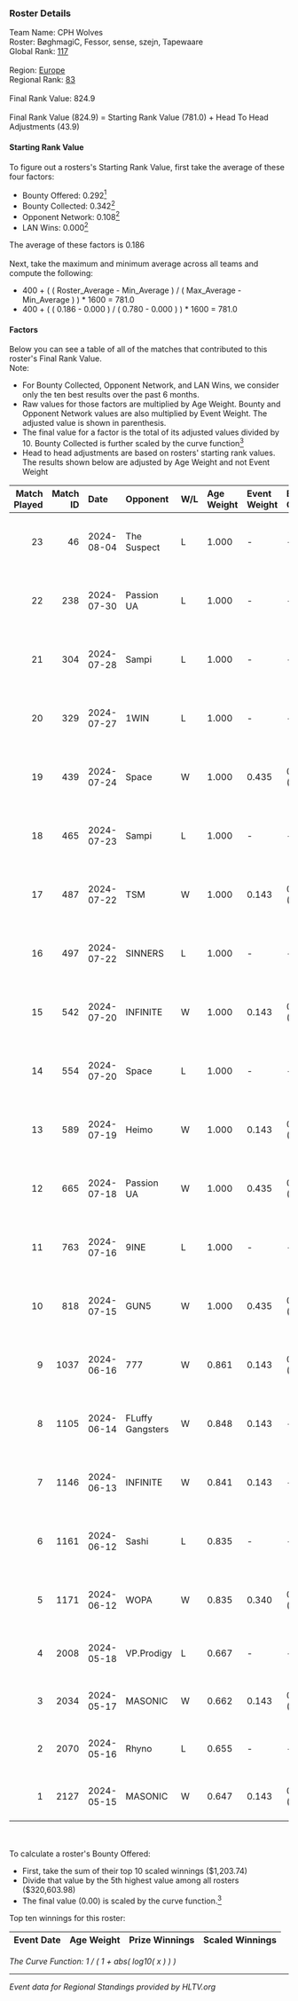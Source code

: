 ### Roster Details<br />
Team Name: CPH Wolves<br />
Roster: BøghmagiC, Fessor, sense, szejn, Tapewaare<br />
Global Rank: [117](../standings_global.md)<br />
<br />
Region: [Europe]( ../standings_europe.md)<br />
Regional Rank: [83]( ../standings_europe.md)<br />
<br />
Final Rank Value:  824.9<br />
<br />
Final Rank Value (824.9) = Starting Rank Value (781.0) + Head To Head Adjustments (43.9)<br />

#### Starting Rank Value<br />
To figure out a rosters's Starting Rank Value, first take the average of these four factors:<br />
- Bounty Offered: 0.292[<sup>1</sup>](#table2)
- Bounty Collected: 0.342[<sup>2</sup>](#table1)
- Opponent Network: 0.108[<sup>2</sup>](#table1)
- LAN Wins: 0.000[<sup>2</sup>](#table1)

The average of these factors is 0.186<br />
<br />
Next, take the maximum and minimum average across all teams and compute the following:<br />
- 400 + ( ( Roster_Average - Min_Average ) / ( Max_Average - Min_Average ) ) * 1600 = 781.0
- 400 + ( ( 0.186 - 0.000 ) / ( 0.780 - 0.000 ) ) * 1600 = 781.0


#### Factors<br />
Below you can see a table of all of the matches that contributed to this roster's Final Rank Value.<br />
Note:<br />

- For Bounty Collected, Opponent Network, and LAN Wins, we consider only the ten best results over the past 6 months.
- Raw values for those factors are multiplied by Age Weight. Bounty and Opponent Network values are also multiplied by Event Weight. The adjusted value is shown in parenthesis.
- The final value for a factor is the total of its adjusted values divided by 10. Bounty Collected is further scaled by the curve function[<sup>3</sup>](#curveFunction)
- Head to head adjustments are based on rosters' starting rank values. The results shown below are adjusted by Age Weight and not Event Weight
<span id="table1"></span><br />


| Match Played | Match ID | Date       | Opponent         | W/L | Age Weight | Event Weight | Bounty Collected | Opponent Network | LAN Wins  | H2H Adj. | Roster                                      |
| -: | -: | :- | :- | :- | :- | :- | :- | :- | :- | -: | :- |
|           23 |       46 | 2024-08-04 | The Suspect      | L   | 1.000      | -            | -                | -                | -         |   -14.04 | BøghmagiC, Fessor, sense, szejn, Tapewaare  |
|           22 |      238 | 2024-07-30 | Passion UA       | L   | 1.000      | -            | -                | -                | -         |    -6.21 | BøghmagiC, Fessor, sense, szejn, Tapewaare  |
|           21 |      304 | 2024-07-28 | Sampi            | L   | 1.000      | -            | -                | -                | -         |   -12.84 | BøghmagiC, Fessor, sense, szejn, Tapewaare  |
|           20 |      329 | 2024-07-27 | 1WIN             | L   | 1.000      | -            | -                | -                | -         |   -10.27 | BøghmagiC, Fessor, sense, szejn, Tapewaare  |
|           19 |      439 | 2024-07-24 | Space            | W   | 1.000      | 0.435        | 0.006 (0.003)    | 0.439 (0.191)    | 0 (0.000) |    18.63 | BøghmagiC, Fessor, sense, szejn, Tapewaare  |
|           18 |      465 | 2024-07-23 | Sampi            | L   | 1.000      | -            | -                | -                | -         |   -13.56 | BøghmagiC, Fessor, sense, szejn, Tapewaare  |
|           17 |      487 | 2024-07-22 | TSM              | W   | 1.000      | 0.143        | 0.040 (0.006)    | 0.471 (0.067)    | 0 (0.000) |    22.87 | BøghmagiC, Fessor, sense, szejn, Tapewaare  |
|           16 |      497 | 2024-07-22 | SINNERS          | L   | 1.000      | -            | -                | -                | -         |    -9.41 | BøghmagiC, Fessor, sense, szejn, Tapewaare  |
|           15 |      542 | 2024-07-20 | INFINITE         | W   | 1.000      | 0.143        | 0.000 (0.000)    | 0.186 (0.027)    | 0 (0.000) |     6.23 | BøghmagiC, Fessor, sense, szejn, Tapewaare  |
|           14 |      554 | 2024-07-20 | Space            | L   | 1.000      | -            | -                | -                | -         |   -12.35 | BøghmagiC, Fessor, sense, szejn, Tapewaare  |
|           13 |      589 | 2024-07-19 | Heimo            | W   | 1.000      | 0.143        | 0.006 (0.001)    | 0.106 (0.015)    | 0 (0.000) |     7.58 | BøghmagiC, Fessor, sense, szejn, Tapewaare  |
|           12 |      665 | 2024-07-18 | Passion UA       | W   | 1.000      | 0.435        | 0.173 (0.075)    | 1.000 (0.435)    | 0 (0.000) |    23.62 | BøghmagiC, Fessor, sense, szejn, Tapewaare  |
|           11 |      763 | 2024-07-16 | 9INE             | L   | 1.000      | -            | -                | -                | -         |   -12.41 | BøghmagiC, Fessor, sense, shadiy, Tapewaare |
|           10 |      818 | 2024-07-15 | GUN5             | W   | 1.000      | 0.435        | 0.072 (0.031)    | 0.562 (0.244)    | 0 (0.000) |    22.21 | BøghmagiC, Fessor, sense, szejn, Tapewaare  |
|            9 |     1037 | 2024-06-16 | 777              | W   | 0.861      | 0.143        | 0.015 (0.002)    | 0.177 (0.022)    | 0 (0.000) |    10.33 | BøghmagiC, Fessor, szejn, Tapewaare, tOPZ   |
|            8 |     1105 | 2024-06-14 | FLuffy Gangsters | W   | 0.848      | 0.143        | -                | 0.220 (0.027)    | 0 (0.000) |     6.46 | BøghmagiC, Fessor, szejn, Tapewaare, tOPZ   |
|            7 |     1146 | 2024-06-13 | INFINITE         | W   | 0.841      | 0.143        | -                | 0.186 (0.022)    | 0 (0.000) |     5.56 | BøghmagiC, Fessor, szejn, Tapewaare, tOPZ   |
|            6 |     1161 | 2024-06-12 | Sashi            | L   | 0.835      | -            | -                | -                | -         |    -2.42 | BøghmagiC, Fessor, szejn, Tapewaare, tOPZ   |
|            5 |     1171 | 2024-06-12 | WOPA             | W   | 0.835      | 0.340        | 0.001 (0.000)    | 0.124 (0.035)    | 0 (0.000) |     7.18 | BøghmagiC, Fessor, szejn, Tapewaare, tOPZ   |
|            4 |     2008 | 2024-05-18 | VP.Prodigy       | L   | 0.667      | -            | -                | -                | -         |    -7.98 | Basso, BøghmagiC, Fessor, szejn, vigg0      |
|            3 |     2034 | 2024-05-17 | MASONIC          | W   | 0.662      | 0.143        | 0.009 (0.001)    | -                | -         |    10.14 | Basso, BøghmagiC, Fessor, szejn, vigg0      |
|            2 |     2070 | 2024-05-16 | Rhyno            | L   | 0.655      | -            | -                | -                | -         |    -5.37 | Basso, BøghmagiC, Fessor, szejn, vigg0      |
|            1 |     2127 | 2024-05-15 | MASONIC          | W   | 0.647      | 0.143        | 0.009 (0.001)    | -                | -         |     9.96 | Basso, BøghmagiC, Fessor, szejn, vigg0      |

<br />
<span id="table2"></span><br />
To calculate a roster's Bounty Offered:<br />

- First, take the sum of their top 10 scaled winnings ($1,203.74)
- Divide that value by the 5th highest value among all rosters ($320,603.98)
- The final value (0.00) is scaled by the curve function.[<sup>3</sup>](#curveFunction)

Top ten winnings for this roster:<br />

| Event Date | Age Weight | Prize Winnings | Scaled Winnings |
| :- | -: | :- | :- |


<span id="curveFunction"></span>_The Curve Function: 1 / ( 1 + abs( log10( x ) ) )_<br />

---
_Event data for Regional Standings provided by HLTV.org_<br />
